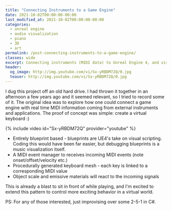 ```yaml
---
title: "Connecting Instruments to a Game Engine"
date: 2021-10-02T00:00:00-00:00
last_modified_at: 2021-10-02T00:00:00-00:00
categories:
  - unreal engine
  - audio visualization
  - piano
  - 3D
  - art
permalink: /post-connecting-instruments-to-a-game-engine/
classes: wide
excerpt: Connecting instruments (MIDI data) to Unreal Engine 4, and visualizing the logic.
header:
  og_image: http://img.youtube.com/vi/Sx-yRBDM72Q/0.jpg
  teaser: http://img.youtube.com/vi/Sx-yRBDM72Q/0.jpg
---
```


I dug this project off an old hard drive. I had thrown it together in an afternoon a few years ago and it seemed relevant, so I tried to record some of it. The original idea was to explore how one could connect a game engine with real time MIDI information coming from external instruments and applications. The proof of concept was simple: create a virtual keyboard :)

{% include video id="Sx-yRBDM72Q" provider="youtube" %}

- Entirely blueprint based - blueprints are UE4's take on visual scripting. Coding this would have been far easier, but debugging blueprints is a music visualization itself.
- A MIDI event manager to receives incoming MIDI events (note onset/offset/velocity etc.)
- Procedurally generated keyboard mesh - each key is linked to a corresponding MIDI value
- Object scale and emissive materials will react to the incoming signals

This is already a blast to sit in front of while playing, and I'm excited to extend this pattern to control more exciting behavior in a virtual world.

PS: For any of those interested, just improvising over some 2-5-1 in C#.
